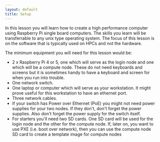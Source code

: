 ```yaml
---
layout: default
title: Setup
---
```


In this lesson you will learn how to create a high performance computer using
Raspberry Pi single board computers. The skills you learn will be transferrable
to any unix type operating system. The focus of this lesson is on the software
that is typically used on HPCs and not the hardware.

The minimum equipment you will need for this lesson would be:

- 2 x Raspberry Pi 4 or 5, one which will serve as the 
login node and one which will be a compute node. These do not need keyboards 
and screens but it is sometimes handy to have a keyboard and screen for when 
you run into trouble.
- One network switch.
- One laptop or computer which will serve as your workstation. It might prove
useful for this workstation to have an ethernet port.
- Three network cables.
- If your switch has Power over Ethernet (PoE) you might not need power supplies
for your two nodes. If they don't, don't forget the power supplies. Also don't 
forget the power supply for the switch itself.
- For starters you'll need two SD cards. One SD card will be used for the login
node and the other for the compute node. If, later on, you want to use PXE 
(i.e. boot over network), then you can use the compute node SD card to create
a template image for compute nodes

